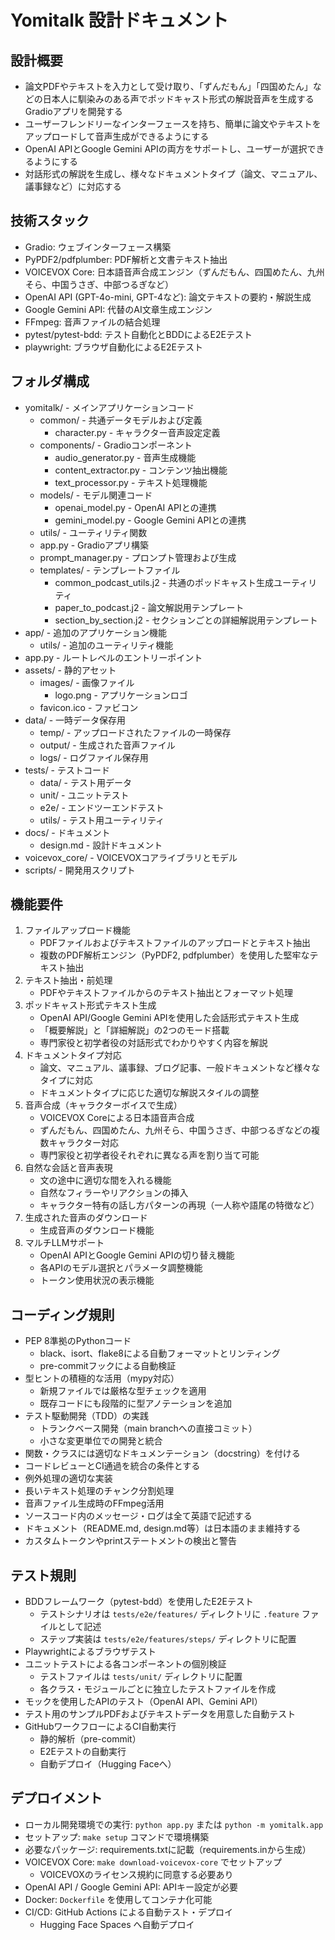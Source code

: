 # Yomitalk 設計ドキュメント

## 設計概要
- 論文PDFやテキストを入力として受け取り、「ずんだもん」「四国めたん」などの日本人に馴染みのある声でポッドキャスト形式の解説音声を生成するGradioアプリを開発する
- ユーザーフレンドリーなインターフェースを持ち、簡単に論文やテキストをアップロードして音声生成ができるようにする
- OpenAI APIとGoogle Gemini APIの両方をサポートし、ユーザーが選択できるようにする
- 対話形式の解説を生成し、様々なドキュメントタイプ（論文、マニュアル、議事録など）に対応する

## 技術スタック
- Gradio: ウェブインターフェース構築
- PyPDF2/pdfplumber: PDF解析と文書テキスト抽出
- VOICEVOX Core: 日本語音声合成エンジン（ずんだもん、四国めたん、九州そら、中国うさぎ、中部つるぎなど）
- OpenAI API (GPT-4o-mini, GPT-4など): 論文テキストの要約・解説生成
- Google Gemini API: 代替のAI文章生成エンジン
- FFmpeg: 音声ファイルの結合処理
- pytest/pytest-bdd: テスト自動化とBDDによるE2Eテスト
- playwright: ブラウザ自動化によるE2Eテスト

## フォルダ構成
- yomitalk/ - メインアプリケーションコード
  - common/ - 共通データモデルおよび定義
    - character.py - キャラクター音声設定定義
  - components/ - Gradioコンポーネント
    - audio_generator.py - 音声生成機能
    - content_extractor.py - コンテンツ抽出機能
    - text_processor.py - テキスト処理機能
  - models/ - モデル関連コード
    - openai_model.py - OpenAI APIとの連携
    - gemini_model.py - Google Gemini APIとの連携
  - utils/ - ユーティリティ関数
  - app.py - Gradioアプリ構築
  - prompt_manager.py - プロンプト管理および生成
  - templates/ - テンプレートファイル
    - common_podcast_utils.j2 - 共通のポッドキャスト生成ユーティリティ
    - paper_to_podcast.j2 - 論文解説用テンプレート
    - section_by_section.j2 - セクションごとの詳細解説用テンプレート
- app/ - 追加のアプリケーション機能
  - utils/ - 追加のユーティリティ機能
- app.py - ルートレベルのエントリーポイント
- assets/ - 静的アセット
  - images/ - 画像ファイル
    - logo.png - アプリケーションロゴ
  - favicon.ico - ファビコン
- data/ - 一時データ保存用
  - temp/ - アップロードされたファイルの一時保存
  - output/ - 生成された音声ファイル
  - logs/ - ログファイル保存用
- tests/ - テストコード
  - data/ - テスト用データ
  - unit/ - ユニットテスト
  - e2e/ - エンドツーエンドテスト
  - utils/ - テスト用ユーティリティ
- docs/ - ドキュメント
  - design.md - 設計ドキュメント
- voicevox_core/ - VOICEVOXコアライブラリとモデル
- scripts/ - 開発用スクリプト

## 機能要件
1. ファイルアップロード機能
   - PDFファイルおよびテキストファイルのアップロードとテキスト抽出
   - 複数のPDF解析エンジン（PyPDF2, pdfplumber）を使用した堅牢なテキスト抽出
2. テキスト抽出・前処理
   - PDFやテキストファイルからのテキスト抽出とフォーマット処理
3. ポッドキャスト形式テキスト生成
   - OpenAI API/Google Gemini APIを使用した会話形式テキスト生成
   - 「概要解説」と「詳細解説」の2つのモード搭載
   - 専門家役と初学者役の対話形式でわかりやすく内容を解説
4. ドキュメントタイプ対応
   - 論文、マニュアル、議事録、ブログ記事、一般ドキュメントなど様々なタイプに対応
   - ドキュメントタイプに応じた適切な解説スタイルの調整
5. 音声合成（キャラクターボイスで生成）
   - VOICEVOX Coreによる日本語音声合成
   - ずんだもん、四国めたん、九州そら、中国うさぎ、中部つるぎなどの複数キャラクター対応
   - 専門家役と初学者役それぞれに異なる声を割り当て可能
6. 自然な会話と音声表現
   - 文の途中に適切な間を入れる機能
   - 自然なフィラーやリアクションの挿入
   - キャラクター特有の話し方パターンの再現（一人称や語尾の特徴など）
7. 生成された音声のダウンロード
   - 生成音声のダウンロード機能
8. マルチLLMサポート
   - OpenAI APIとGoogle Gemini APIの切り替え機能
   - 各APIのモデル選択とパラメータ調整機能
   - トークン使用状況の表示機能

## コーディング規則
- PEP 8準拠のPythonコード
  - black、isort、flake8による自動フォーマットとリンティング
  - pre-commitフックによる自動検証
- 型ヒントの積極的な活用（mypy対応）
  - 新規ファイルでは厳格な型チェックを適用
  - 既存コードにも段階的に型アノテーションを追加
- テスト駆動開発（TDD）の実践
  - トランクベース開発（main branchへの直接コミット）
  - 小さな変更単位での開発と統合
- 関数・クラスには適切なドキュメンテーション（docstring）を付ける
- コードレビューとCI通過を統合の条件とする
- 例外処理の適切な実装
- 長いテキスト処理のチャンク分割処理
- 音声ファイル生成時のFFmpeg活用
- ソースコード内のメッセージ・ログは全て英語で記述する
- ドキュメント（README.md, design.md等）は日本語のまま維持する
- カスタムトークンやprintステートメントの検出と警告

## テスト規則
- BDDフレームワーク（pytest-bdd）を使用したE2Eテスト
  - テストシナリオは `tests/e2e/features/` ディレクトリに `.feature` ファイルとして記述
  - ステップ実装は `tests/e2e/features/steps/` ディレクトリに配置
- Playwrightによるブラウザテスト
- ユニットテストによる各コンポーネントの個別検証
  - テストファイルは `tests/unit/` ディレクトリに配置
  - 各クラス・モジュールごとに独立したテストファイルを作成
- モックを使用したAPIのテスト（OpenAI API、Gemini API）
- テスト用のサンプルPDFおよびテキストデータを用意した自動テスト
- GitHubワークフローによるCI自動実行
  - 静的解析（pre-commit）
  - E2Eテストの自動実行
  - 自動デプロイ（Hugging Faceへ）

## デプロイメント
- ローカル開発環境での実行: `python app.py` または `python -m yomitalk.app`
- セットアップ: `make setup` コマンドで環境構築
- 必要なパッケージ: requirements.txtに記載（requirements.inから生成）
- VOICEVOX Core: `make download-voicevox-core` でセットアップ
  - VOICEVOXのライセンス規約に同意する必要あり
- OpenAI API / Google Gemini API: APIキー設定が必要
- Docker: `Dockerfile` を使用してコンテナ化可能
- CI/CD: GitHub Actions による自動テスト・デプロイ
  - Hugging Face Spaces へ自動デプロイ
